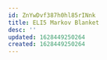 ```yaml
---
id: ZnYwDvf387h0hl85rINnk
title: ELI5 Markov Blanket
desc: ''
updated: 1628449250264
created: 1628449250264
---
```


